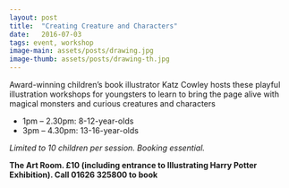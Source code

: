 ```yaml
---
layout: post
title:  "Creating Creature and Characters"
date:   2016-07-03
tags: event, workshop
image-main: assets/posts/drawing.jpg
image-thumb: assets/posts/drawing-th.jpg
---
```


Award-winning children’s book illustrator Katz Cowley hosts these playful illustration workshops for youngsters to learn to bring the page alive with magical monsters and curious creatures and characters

- 1pm – 2.30pm: 8-12-year-olds
- 3pm – 4.30pm: 13-16-year-olds

*Limited to 10 children per session. Booking essential.*

**The Art Room. £10 (including entrance to Illustrating Harry Potter Exhibition). Call 01626 325800 to book**
